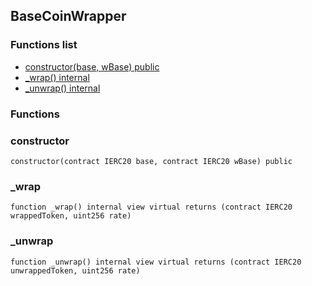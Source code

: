 
## BaseCoinWrapper

### Functions list
- [constructor(base, wBase) public](#constructor)
- [_wrap() internal](#_wrap)
- [_unwrap() internal](#_unwrap)

### Functions
### constructor

```solidity
constructor(contract IERC20 base, contract IERC20 wBase) public
```

### _wrap

```solidity
function _wrap() internal view virtual returns (contract IERC20 wrappedToken, uint256 rate)
```

### _unwrap

```solidity
function _unwrap() internal view virtual returns (contract IERC20 unwrappedToken, uint256 rate)
```

